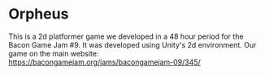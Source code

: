 # Orpheus
This is a 2d platformer game we developed in a 48 hour period for the Bacon Game Jam #9.
It was developed using Unity's 2d environment.
Our game on the main website: https://bacongamejam.org/jams/bacongamejam-09/345/
